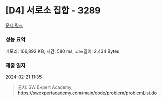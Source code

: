 # [D4] 서로소 집합 - 3289 

[문제 링크](https://swexpertacademy.com/main/code/problem/problemDetail.do?contestProbId=AWBJKA6qr2oDFAWr) 

### 성능 요약

메모리: 106,892 KB, 시간: 580 ms, 코드길이: 2,434 Bytes

### 제출 일자

2024-02-21 11:35



> 출처: SW Expert Academy, https://swexpertacademy.com/main/code/problem/problemList.do